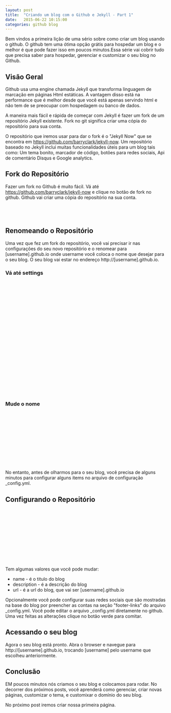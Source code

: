 ```yaml
---
layout: post
title:  "Criando um blog com o Github e Jekyll - Part 1"
date:   2015-06-22 10:15:00
categories: github blog
---
```


Bem vindos a primeira lição de uma sério sobre como criar um blog usando o github. O github tem uma ótima opção grátis para hospedar um blog e o melhor é que pode fazer isso em poucos minutos.Essa série vai cobrir tudo que precisa saber para hospedar, gerenciar e customizar o seu blog no Github.

## Visão Geral

Github usa uma engine chamada Jekyll que transforma linguagem de marcação em páginas Html estáticas. A vantagem disso está na performance que é melhor desde que você está apenas servindo html e não tem de se preocupar com hospedagem ou banco de dados. 

A maneira mais fácil e rápida de começar com Jekyll é fazer um fork de um repositório Jekyll existente. Fork no git significa criar uma cópia do repositório para sua conta.

O repositório que iremos usar para dar o fork é o "Jekyll Now" que se encontra em https://github.com/barryclark/jekyll-now.
Um repositório baseado no Jekyll inclui muitas funcionalidades úteis para um blog tais como: Um tema bonito, marcador de código, botões para redes sociais, Api de comentário Disqus e Google analytics.

## Fork do Repositório
Fazer um fork no Github é muito fácil. Vá até https://github.com/barryclark/jekyll-now e clique no botão de fork no github. Github vai criar uma cópia do repositório na sua conta. 

 <figure>
   <a class="img" href="{{ site.baseurl }}" style="background-image: url(/assets/images/fork_image.png); display:block;width:100px; height: 40px;">
</a>
</figure>

## Renomeando o Repositório
Uma vez que fez um fork do repositório, você vai precisar ir nas configurações do seu novo repositório e o renomear para [username].github.io onde username você coloca o nome que desejar para o seu blog. O seu blog vai estar no endereço http://[username].github.io.

### Vá até settings
 <figure>
   <a class="img" href="{{ site.baseurl }}" style="background-image: url(/assets/images/github_settings.png); background-size: 100%; display:block;width:100%; height: 350px;">
</a>
</figure>

### Mude o nome
 <figure>
   <a class="img" href="{{ site.baseurl }}" style="background-image: url(/assets/images/github_rename_blog.png); background-size: 100%; display:block;width:100%; height: 165px;">
</a>
</figure>

No entanto, antes de olharmos para o seu blog, você precisa de alguns minutos para configurar alguns items no arquivo de configuração _config.yml.

## Configurando o Repositório

 <figure>
   <a class="img" href="{{ site.baseurl }}" style="background-image: url(/assets/images/github_config.png); background-size: 100%; display:block;width:100%; height: 165px;">
</a>
</figure>

Tem algumas valores que você pode mudar:
<ul>
  <li>name - é o titulo do blog</li>
  <li>description - é a descrição do blog</li>
  <li>url - é a url do blog, que vai ser [username].github.io</li>
</ul>

Opcionalmente você pode configurar suas redes sociais que são mostradas na base do blog por preencher as contas na seção "footer-links" do arquivo _config.yml. Você pode editar o arquivo _config.yml diretamente no github. Uma vez feitas as alterações clique no botão verde para comitar.

## Acessando o seu blog
Agora o seu blog está pronto. Abra o browser e navegue para http://[username].github.io, trocando [username] pelo username que escolheu anteriormente. 
 
## Conclusão

EM poucos minutos nós criamos o seu blog e colocamos para rodar. No decorrer dos próximos posts, você aprenderá como gerenciar, criar novas páginas, customizar o tema, e customixar o domínio do seu blog. 

No próximo post iremos criar nossa primeira página. 
